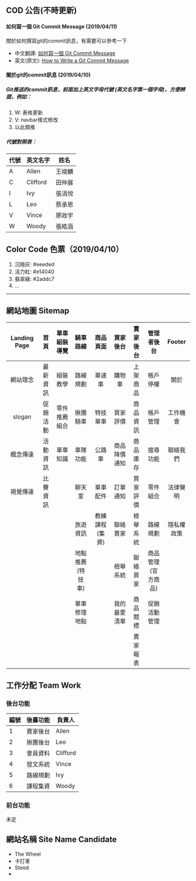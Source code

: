 ## COD 公告(不時更新)

#### 如何寫一個 Git Commit Message (2019/04/11)
關於如何撰寫git的commit訊息，有需要可以參考一下
- 中文翻譯: [如何寫一個 Git Commit Message](https://blog.louie.lu/2017/03/21/如何寫一個-git-commit-message/)
- 英文(原文): [How to Write a Git Commit Message](https://chris.beams.io/posts/git-commit/)

#### 關於git的commit訊息 (2019/04/10) 
##### Git推送的commit訊息，前面加上英文字母代號 (英文名字第一個字母)，方便辨認，例如：
1. W: 表格更新
2. V: navbar樣式修改
3. 以此類推

##### 代號對照表： 
| 代號 | 英文名字 | 姓名 |
|------|----------|--------|
| A | Allen | 王竣麟 |
| C | Clifford | 田仲展 |
| I | Ivy | 張涓悅 |
| L | Leo | 蔡承恩 |
| V | Vince | 廖政宇 |
| W | Woody | 張皓涵 |

## Color Code 色票（2019/04/10） 
1. 沉穩灰: #eeeded
2. 活力紅: #e14040
3. 翡翠綠: #2addc7
4. ...

---

## 網站地圖 Sitemap
| Landing Page | 首頁 | 單車組裝導覽 | 騎車路線 | 商品頁面 | 買家後台 | 賣家後台 | 管理者後台 | Footer |
|:------------:|:--------:|:------------:|:-------------------:|:--------:|:------------:|:--------:|:---------------------:|:----------:|
| 網站理念 | 最新資訊 | 組裝教學 | 路線規劃 | 單速車 | 購物車 | 上架商品 | 帳戶停權 | 關於 |
| slogan | 促銷活動 | 零件推薦組合 | 揪團騎車 | 特技單車 | 買家評價 | 商品資訊 | 帳戶管理 | 工作機會 |
| 概念傳達 | 活動資訊 | 單車知識 | 車隊功能 | 公路車 | 商品降價通知 | 商品庫存 | 搜尋功能 | 聯絡我們 |
| 視覺傳達 | 比賽資訊 |  | 聊天室 | 單車配件 | 訂單通知 | 買家評價 | 零件組合 | 法律聲明 |
|  |  |  | 旅遊資訊 | 教練課程(集資) | 聯絡賣家 | 檢舉系統 | 路線規劃 | 隱私權政策 |
|  |  |  | 地點推薦<br>(特技車) |  | 檢舉系統 | 聯絡買家 | 商品管理<br>(官方商品) |  |
|  |  |  | 單車修理地點 |  | 我的最愛清單 | 商品競標 | 促銷活動管理 |  |
|  |  |  |  |  |  | 賣家報表 |  |  |

## 工作分配 Team Work
### 後台功能
| 編號  | 後臺功能  | 負責人    |
|------|----------|----------|
| 1    | 賣家後台  | Allen    |
| 2    | 揪團後台  | Leo      |
| 3    | 會員資料  | Clifford |
| 4    | 發文系統  | Vince    |
| 5    | 路線規劃  | Ivy      |
| 6    | 課程集資  | Woody    |

### 前台功能
未定

## 網站名稱 Site Name Candidate
- The Wheel
- 卡打車
- Steed
-
